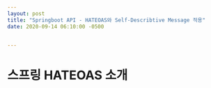 ```yaml
---
layout: post
title: "Springboot API - HATEOAS와 Self-Describtive Message 적용"
date: 2020-09-14 06:10:00 -0500


---
```




# 스프링 HATEOAS 소개


